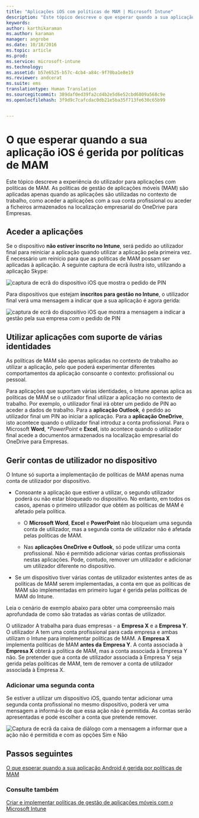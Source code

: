 ```yaml
---
title: "Aplicações iOS com políticas de MAM | Microsoft Intune"
description: "Este tópico descreve o que esperar quando a sua aplicação iOS é gerida por políticas de gestão de aplicações móveis."
keywords: 
author: karthikaraman
ms.author: karaman
manager: angrobe
ms.date: 10/18/2016
ms.topic: article
ms.prod: 
ms.service: microsoft-intune
ms.technology: 
ms.assetid: b57e6525-b57c-4cb4-a84c-9f70ba1e8e19
ms.reviewer: andcerat
ms.suite: ems
translationtype: Human Translation
ms.sourcegitcommit: 389daf0ed39fa2cd4b2e5d6e52cbd6809a568c9e
ms.openlocfilehash: 3f9d9c7cafcdac0db21e5ba35f713fe630c65b99


---
```


# O que esperar quando a sua aplicação iOS é gerida por políticas de MAM
 Este tópico descreve a experiência do utilizador para aplicações com políticas de MAM. As políticas de gestão de aplicações móveis (MAM) são aplicadas apenas quando as aplicações são utilizadas no contexto de trabalho, como aceder a aplicações com a sua conta profissional ou aceder a ficheiros armazenados na localização empresarial do OneDrive para Empresas.
##  Aceder a aplicações

Se o dispositivo **não estiver inscrito no Intune**, será pedido ao utilizador final para reiniciar a aplicação quando utilizar a aplicação pela primeira vez.  É necessário um reinício para que as políticas de MAM possam ser aplicadas à aplicação. A seguinte captura de ecrã ilustra isto, utilizando a aplicação Skype:


![captura de ecrã do dispositivo iOS que mostra o pedido de PIN](../media/appmanagement/iOS_AppPINPrompt.png)

Para dispositivos que estejam **inscritos para gestão no Intune**, o utilizador final verá uma mensagem a indicar que a sua aplicação é agora gerida:

![captura de ecrã do dispositivo iOS que mostra a mensagem a indicar a gestão pela sua empresa com o pedido de PIN](../media/appmanagement/ios-managed-devices-pin-prompt.png)

##  Utilizar aplicações com suporte de várias identidades

As políticas de MAM são apenas aplicadas no contexto de trabalho ao utilizar a aplicação, pelo que poderá experimentar diferentes comportamentos da aplicação consoante o contexto: profissional ou pessoal.  

Para aplicações que suportam várias identidades, o Intune apenas aplica as políticas de MAM se o utilizador final utilizar a aplicação no contexto de trabalho.  Por exemplo, o utilizador final irá obter um pedido de PIN ao aceder a dados de trabalho.  Para a **aplicação Outlook**, é pedido ao utilizador final um PIN ao iniciar a aplicação. Para a **aplicação OneDrive**, isto acontece quando o utilizador final introduz a conta profissional.  Para o Microsoft **Word**, **PowerPoint* e **Excel**, isto acontece quando o utilizador final acede a documentos armazenados na localização empresarial do OneDrive para Empresas.
##  Gerir contas de utilizador no dispositivo

O Intune só suporta a implementação de políticas de MAM apenas numa conta de utilizador por dispositivo.

* Consoante a aplicação que estiver a utilizar, o segundo utilizador poderá ou não estar bloqueado no dispositivo. No entanto, em todos os casos, apenas o primeiro utilizador que obtém as políticas de MAM é afetado pela política.
  * O **Microsoft Word**, **Excel** e **PowerPoint** não bloqueiam uma segunda conta de utilizador, mas a segunda conta de utilizador não é afetada pelas políticas de MAM.  

  * Nas **aplicações OneDrive e Outlook**, só pode utilizar uma conta profissional.  Não é permitido adicionar várias contas profissionais nestas aplicações.  Pode, contudo, remover um utilizador e adicionar um utilizador diferente no dispositivo.

* Se um dispositivo tiver várias contas de utilizador existentes antes de as políticas de MAM serem implementadas, a conta em que as políticas de MAM são implementadas em primeiro lugar é gerida pelas políticas de MAM do Intune.


Leia o cenário de exemplo abaixo para obter uma compreensão mais aprofundada de como são tratadas as várias contas de utilizador.

O utilizador A trabalha para duas empresas - a **Empresa X** e a **Empresa Y**. O utilizador A tem uma conta profissional para cada empresa e ambas utilizam o Intune para implementar políticas de MAM. A **Empresa X** implementa políticas de MAM **antes da** **Empresa Y**. A conta associada à **Empresa X** obterá a política de MAM, mas a conta associada à Empresa Y não. Se pretender que a conta de utilizador associada à Empresa Y seja gerida pelas políticas de MAM, tem de remover a conta de utilizador associada à Empresa X.
### Adicionar uma segunda conta

Se estiver a utilizar um dispositivo iOS, quando tentar adicionar uma segunda conta profissional no mesmo dispositivo, poderá ver uma mensagem a informá-lo de que essa ação não é permitida.  As contas serão apresentadas e pode escolher a conta que pretende remover.

![Captura de ecrã da caixa de diálogo com a mensagem a informar que a ação não é permitida e com as opções Sim e Não](../media/AppManagement/iOS_SwitchUser.PNG)
## Passos seguintes
[O que esperar quando a sua aplicação Android é gerida por políticas de MAM](user-experience-for-mam-enabled-android-apps-with-microsoft-intune.md)
### Consulte também
[Criar e implementar políticas de gestão de aplicações móveis com o Microsoft Intune](create-and-deploy-mobile-app-management-policies-with-microsoft-intune.md)



<!--HONumber=Oct16_HO3-->


